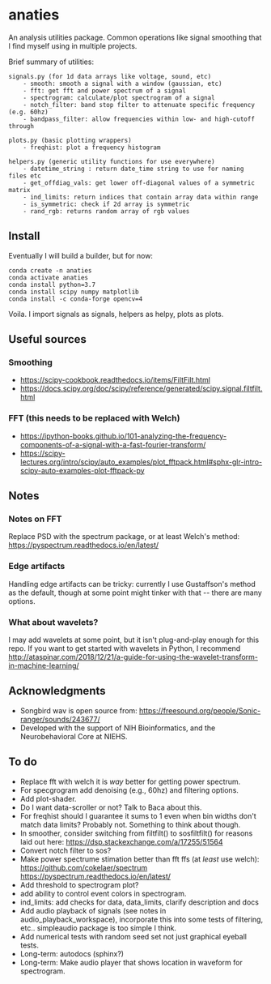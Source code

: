 # anaties

An analysis utilities package. Common operations like signal smoothing that I find myself using in multiple projects.

Brief summary of utilities:  

    signals.py (for 1d data arrays like voltage, sound, etc)
        - smooth: smooth a signal with a window (gaussian, etc)
        - fft: get fft and power spectrum of a signal
        - spectrogram: calculate/plot spectrogram of a signal
        - notch_filter: band stop filter to attenuate specific frequency (e.g. 60hz)
        - bandpass_filter: allow frequencies within low- and high-cutoff through

    plots.py (basic plotting wrappers)
        - freqhist: plot a frequency histogram

    helpers.py (generic utility functions for use everywhere)
        - datetime_string : return date_time string to use for naming files etc
        - get_offdiag_vals: get lower off-diagonal values of a symmetric matrix
        - ind_limits: return indices that contain array data within range
        - is_symmetric: check if 2d array is symmetric
        - rand_rgb: returns random array of rgb values

## Install
Eventually I will build a builder, but for now:

    conda create -n anaties
    conda activate anaties
    conda install python=3.7
    conda install scipy numpy matplotlib
    conda install -c conda-forge opencv=4

Voila. I import signals as signals, helpers as helpy, plots as plots.

## Useful sources
### Smoothing
- https://scipy-cookbook.readthedocs.io/items/FiltFilt.html
- https://docs.scipy.org/doc/scipy/reference/generated/scipy.signal.filtfilt.html

### FFT (this needs to be replaced with Welch)
- https://ipython-books.github.io/101-analyzing-the-frequency-components-of-a-signal-with-a-fast-fourier-transform/
- https://scipy-lectures.org/intro/scipy/auto_examples/plot_fftpack.html#sphx-glr-intro-scipy-auto-examples-plot-fftpack-py


## Notes
### Notes on FFT
Replace PSD with the spectrum package, or at least Welch's method:
https://pyspectrum.readthedocs.io/en/latest/

### Edge artifacts
Handling edge artifacts can be tricky: currently I use Gustaffson's method as the default, though at some point might tinker with that -- there are many options.

### What about wavelets?
I may add wavelets at some point, but it isn't plug-and-play enough for this repo. If you want to get started with wavelets in Python, I recommend http://ataspinar.com/2018/12/21/a-guide-for-using-the-wavelet-transform-in-machine-learning/



## Acknowledgments
- Songbird wav is open source from: https://freesound.org/people/Sonic-ranger/sounds/243677/
- Developed with the support of NIH Bioinformatics, and the Neurobehavioral Core at NIEHS.

## To do
- Replace fft with welch it is *way* better for getting power spectrum.
- For specgrogram add denoising (e.g., 60hz) and filtering options.
- Add plot-shader.
- Do I want data-scroller or not? Talk to Baca about this.
- For freqhist should I guarantee it sums to 1 even when bin widths don't match data limits? Probably not. Something to think about though.
- In smoother, consider switching from filtfilt() to sosfiltfilt() for reasons laid out here: https://dsp.stackexchange.com/a/17255/51564
- Convert notch filter to sos?
- Make power spectrume stimation better than fft ffs (at *least* use welch):
https://github.com/cokelaer/spectrum
https://pyspectrum.readthedocs.io/en/latest/
- Add threshold to spectrogram plot?
- add ability to control event colors in spectrogram.
- ind_limits: add checks for data, data_limits, clarify description and docs
- Add audio playback of signals (see notes in audio_playback_workspace), incorporate this into some tests of filtering, etc.. simpleaudio package is too simple I think.
- Add numerical tests with random seed set not just graphical eyeball tests.
- Long-term: autodocs (sphinx?)
- Long-term: Make audio player that shows location in waveform for spectrogram.
